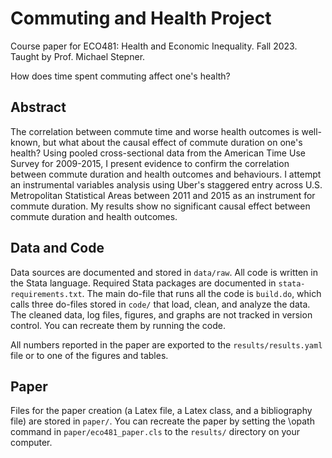 # Commuting and Health Project
Course paper for ECO481: Health and Economic Inequality. Fall 2023. Taught by Prof. Michael Stepner.

How does time spent commuting affect one's health? 

## Abstract
The correlation between commute time and worse health outcomes is well-known, but what about the causal effect of commute duration on one's health? Using pooled cross-sectional data from the American Time Use Survey for 2009-2015, I present evidence to confirm the correlation between commute duration and health outcomes and behaviours. I attempt an instrumental variables analysis using Uber's staggered entry across U.S. Metropolitan Statistical Areas between 2011 and 2015 as an instrument for commute duration. My results show no significant causal effect between commute duration and health outcomes.

## Data and Code
Data sources are documented and stored in `data/raw`. All code is written in the Stata language. Required Stata packages are documented in `stata-requirements.txt`. The main do-file that runs all the code is `build.do`, which calls three do-files stored in `code/` that load, clean, and analyze the data. The cleaned data, log files, figures, and graphs are not tracked in version control. You can recreate them by running the code.

All numbers reported in the paper are exported to the `results/results.yaml` file or to one of the figures and tables.

## Paper
Files for the paper creation (a Latex file, a Latex class, and a bibliography file) are stored in `paper/`. You can recreate the paper by setting the \opath command in `paper/eco481_paper.cls` to the `results/` directory on your computer.


